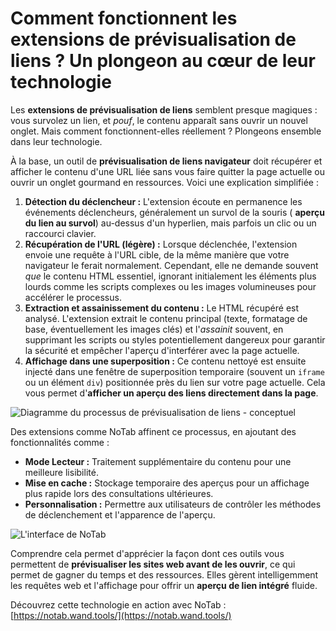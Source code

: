 # Comment fonctionnent les extensions de prévisualisation de liens ? Un plongeon au cœur de leur technologie

Les **extensions de prévisualisation de liens** semblent presque magiques : vous survolez un lien, et *pouf*, le contenu apparaît sans ouvrir un nouvel onglet. Mais comment fonctionnent-elles réellement ? Plongeons ensemble dans leur technologie.

À la base, un outil de **prévisualisation de liens navigateur** doit récupérer et afficher le contenu d'une URL liée sans vous faire quitter la page actuelle ou ouvrir un onglet gourmand en ressources. Voici une explication simplifiée :

1.  **Détection du déclencheur :** L'extension écoute en permanence les événements déclencheurs, généralement un survol de la souris ( **aperçu du lien au survol**) au-dessus d'un hyperlien, mais parfois un clic ou un raccourci clavier.
2.  **Récupération de l'URL (légère) :** Lorsque déclenchée, l'extension envoie une requête à l'URL cible, de la même manière que votre navigateur le ferait normalement. Cependant, elle ne demande souvent *que* le contenu HTML essentiel, ignorant initialement les éléments plus lourds comme les scripts complexes ou les images volumineuses pour accélérer le processus.
3.  **Extraction et assainissement du contenu :** Le HTML récupéré est analysé. L'extension extrait le contenu principal (texte, formatage de base, éventuellement les images clés) et l'*assainit* souvent, en supprimant les scripts ou styles potentiellement dangereux pour garantir la sécurité et empêcher l'aperçu d'interférer avec la page actuelle.
4.  **Affichage dans une superposition :** Ce contenu nettoyé est ensuite injecté dans une fenêtre de superposition temporaire (souvent un `iframe` ou un élément `div`) positionnée près du lien sur votre page actuelle. Cela vous permet d'**afficher un aperçu des liens directement dans la page**.

![Diagramme du processus de prévisualisation de liens - conceptuel](images/notab1.png) <!-- Image conceptuelle -->

Des extensions comme NoTab affinent ce processus, en ajoutant des fonctionnalités comme :
*   **Mode Lecteur :** Traitement supplémentaire du contenu pour une meilleure lisibilité.
*   **Mise en cache :** Stockage temporaire des aperçus pour un affichage plus rapide lors des consultations ultérieures.
*   **Personnalisation :** Permettre aux utilisateurs de contrôler les méthodes de déclenchement et l'apparence de l'aperçu.

![L'interface de NoTab](images/notab2.png)

Comprendre cela permet d'apprécier la façon dont ces outils vous permettent de **prévisualiser les sites web avant de les ouvrir**, ce qui permet de gagner du temps et des ressources. Elles gèrent intelligemment les requêtes web et l'affichage pour offrir un **aperçu de lien intégré** fluide.

Découvrez cette technologie en action avec NoTab : [https://notab.wand.tools/](https://notab.wand.tools/)